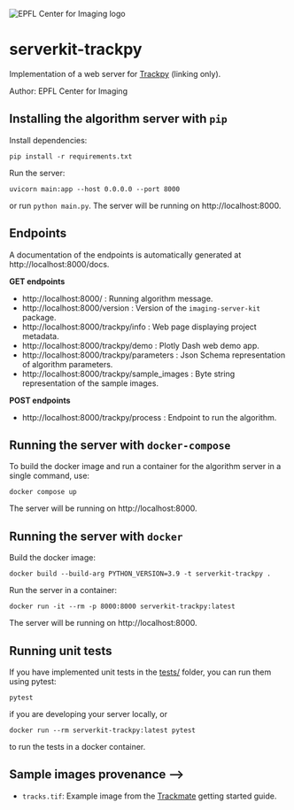 ![EPFL Center for Imaging logo](https://imaging.epfl.ch/resources/logo-for-gitlab.svg)
# serverkit-trackpy

Implementation of a web server for [Trackpy](https://soft-matter.github.io/trackpy/) (linking only).

Author: EPFL Center for Imaging

## Installing the algorithm server with `pip`

Install dependencies:

```
pip install -r requirements.txt
```

Run the server:

```
uvicorn main:app --host 0.0.0.0 --port 8000
```

or run `python main.py`. The server will be running on http://localhost:8000.

## Endpoints

A documentation of the endpoints is automatically generated at http://localhost:8000/docs.

**GET endpoints**

- http://localhost:8000/ : Running algorithm message.
- http://localhost:8000/version : Version of the `imaging-server-kit` package.
- http://localhost:8000/trackpy/info : Web page displaying project metadata.
- http://localhost:8000/trackpy/demo : Plotly Dash web demo app.
- http://localhost:8000/trackpy/parameters : Json Schema representation of algorithm parameters.
- http://localhost:8000/trackpy/sample_images : Byte string representation of the sample images.

**POST endpoints**

- http://localhost:8000/trackpy/process : Endpoint to run the algorithm.

## Running the server with `docker-compose`

To build the docker image and run a container for the algorithm server in a single command, use:

```
docker compose up
```

The server will be running on http://localhost:8000.

## Running the server with `docker`

Build the docker image:

```
docker build --build-arg PYTHON_VERSION=3.9 -t serverkit-trackpy .
```

Run the server in a container:

```
docker run -it --rm -p 8000:8000 serverkit-trackpy:latest
```

The server will be running on http://localhost:8000.

## Running unit tests

If you have implemented unit tests in the [tests/](./tests/) folder, you can run them using pytest:

```
pytest
```

if you are developing your server locally, or

```
docker run --rm serverkit-trackpy:latest pytest
```

to run the tests in a docker container.

## Sample images provenance -->

- `tracks.tif`: Example image from the [Trackmate](https://imagej.net/plugins/trackmate/tutorials/getting-started) getting started guide.
